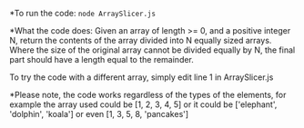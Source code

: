 *To run the code: 
`node ArraySlicer.js`

*What the code does: 
Given an array of length >= 0, and a positive integer N, return the contents of the array divided into N equally sized
arrays.
Where the size of the original array cannot be divided equally by N, the final part should have a length equal to the
remainder.

To try the code with a different array, simply edit line 1 in ArraySlicer.js

*Please note, the code works regardless of the types of the elements, for example the array used could be [1, 2, 3, 4, 5] or it could be ['elephant', 'dolphin', 'koala'] or even [1, 3, 5, 8, 'pancakes']
